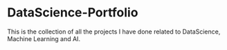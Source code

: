 # DataScience-Portfolio
This is the collection of all the projects I have done related to DataScience, Machine Learning and AI.
